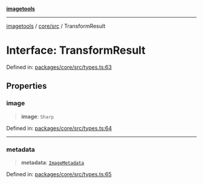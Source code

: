 [**imagetools**](../../../README.md)

***

[imagetools](../../../modules.md) / [core/src](../README.md) / TransformResult

# Interface: TransformResult

Defined in: [packages/core/src/types.ts:63](https://github.com/JonasKruckenberg/imagetools/blob/87fff79acddac50a50f7aee7c6a68a0623fbc68f/packages/core/src/types.ts#L63)

## Properties

### image

> **image**: `Sharp`

Defined in: [packages/core/src/types.ts:64](https://github.com/JonasKruckenberg/imagetools/blob/87fff79acddac50a50f7aee7c6a68a0623fbc68f/packages/core/src/types.ts#L64)

***

### metadata

> **metadata**: [`ImageMetadata`](ImageMetadata.md)

Defined in: [packages/core/src/types.ts:65](https://github.com/JonasKruckenberg/imagetools/blob/87fff79acddac50a50f7aee7c6a68a0623fbc68f/packages/core/src/types.ts#L65)
